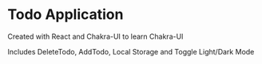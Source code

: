 # Todo Application

Created with React and Chakra-UI to learn Chakra-UI

Includes DeleteTodo, AddTodo, Local Storage and Toggle Light/Dark Mode
